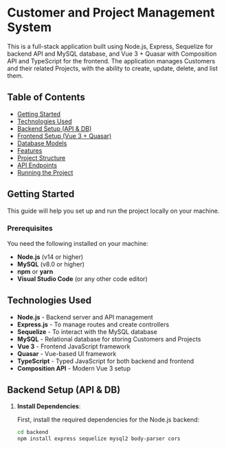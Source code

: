 # Customer and Project Management System

This is a full-stack application built using Node.js, Express, Sequelize for backend API and MySQL database, and Vue 3 + Quasar with Composition API and TypeScript for the frontend. The application manages Customers and their related Projects, with the ability to create, update, delete, and list them.

## Table of Contents

- [Getting Started](#getting-started)
- [Technologies Used](#technologies-used)
- [Backend Setup (API & DB)](#backend-setup-api--db)
- [Frontend Setup (Vue 3 + Quasar)](#frontend-setup-vue-3--quasar)
- [Database Models](#database-models)
- [Features](#features)
- [Project Structure](#project-structure)
- [API Endpoints](#api-endpoints)
- [Running the Project](#running-the-project)

## Getting Started

This guide will help you set up and run the project locally on your machine.

### Prerequisites

You need the following installed on your machine:

- **Node.js** (v14 or higher)
- **MySQL** (v8.0 or higher)
- **npm** or **yarn**
- **Visual Studio Code** (or any other code editor)

## Technologies Used

- **Node.js** - Backend server and API management
- **Express.js** - To manage routes and create controllers
- **Sequelize** - To interact with the MySQL database
- **MySQL** - Relational database for storing Customers and Projects
- **Vue 3** - Frontend JavaScript framework
- **Quasar** - Vue-based UI framework
- **TypeScript** - Typed JavaScript for both backend and frontend
- **Composition API** - Modern Vue 3 setup

## Backend Setup (API & DB)

1. **Install Dependencies**:

   First, install the required dependencies for the Node.js backend:

   ```bash
   cd backend
   npm install express sequelize mysql2 body-parser cors
